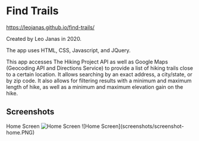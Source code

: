 # Find Trails
<a>https://leojanas.github.io/find-trails/</a>
<p>Created by Leo Janas in 2020.</p>
<p>The app uses HTML, CSS, Javascript, and JQuery.</p>
<p>This app accesses The Hiking Project API as well as Google Maps (Geocoding API and Directions Service) to provide a list of hiking trails close to a certain location.
It allows searching by an exact address, a city/state, or by zip code.  It also allows for filtering results with a minimum and maximum length of hike, as well as a 
minimum and maximum elevation gain on the hike. <p>
<h2>Screenshots</h2>
Home Screen
<img alt="Home Screen" src="https://github.com/Leojanas/find-trails/screenshots/screenshot-home.PNG">
![Home Screen](screenshots/screenshot-home.PNG)
